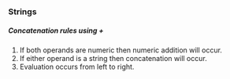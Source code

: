 ### Strings

##### Concatenation rules using +

1. If both operands are numeric then numeric addition will occur.
1. If either operand is a string then concatenation will occur.
1. Evaluation occurs from left to right.
